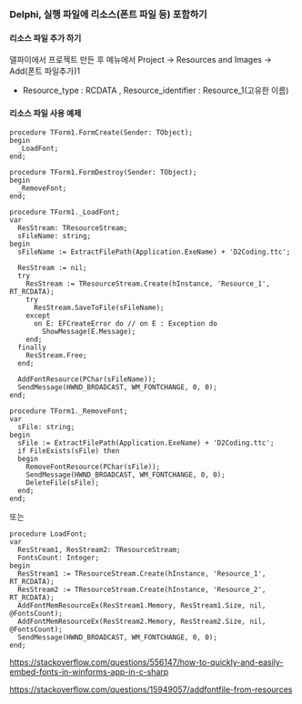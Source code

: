 ### Delphi, 실행 파일에 리소스(폰트 파일 등) 포함하기

#### 리소스 파일 추가 하기
델파이에서 프로젝트 만든 후 메뉴에서 Project → Resources and Images → Add(폰트 파일추가)1
* Resource_type : RCDATA , Resource_identifier : Resource_1(고유한 이름)

#### 리소스 파일 사용 예제
```delphi
procedure TForm1.FormCreate(Sender: TObject);
begin
  _LoadFont;
end;

procedure TForm1.FormDestroy(Sender: TObject);
begin
  _RemoveFont;
end;

procedure TForm1._LoadFont;
var
  ResStream: TResourceStream;
  sFileName: string;
begin
  sFileName := ExtractFilePath(Application.ExeName) + 'D2Coding.ttc';

  ResStream := nil;
  try
    ResStream := TResourceStream.Create(hInstance, 'Resource_1', RT_RCDATA);
    try
      ResStream.SaveToFile(sFileName);
    except
      on E: EFCreateError do // on E : Exception do
        ShowMessage(E.Message);
    end;
  finally
    ResStream.Free;
  end;

  AddFontResource(PChar(sFileName));
  SendMessage(HWND_BROADCAST, WM_FONTCHANGE, 0, 0);
end;

procedure TForm1._RemoveFont;
var
  sFile: string;
begin
  sFile := ExtractFilePath(Application.ExeName) + 'D2Coding.ttc';
  if FileExists(sFile) then
  begin
    RemoveFontResource(PChar(sFile));
    SendMessage(HWND_BROADCAST, WM_FONTCHANGE, 0, 0);
    DeleteFile(sFile);
  end;
end;
```

또는
```delphi
procedure LoadFont;
var
  ResStream1, ResStream2: TResourceStream;
  FontsCount: Integer;
begin
  ResStream1 := TResourceStream.Create(hInstance, 'Resource_1', RT_RCDATA);
  ResStream2 := TResourceStream.Create(hInstance, 'Resource_2', RT_RCDATA);
  AddFontMemResourceEx(ResStream1.Memory, ResStream1.Size, nil, @FontsCount);
  AddFontMemResourceEx(ResStream2.Memory, ResStream2.Size, nil, @FontsCount);
  SendMessage(HWND_BROADCAST, WM_FONTCHANGE, 0, 0);
end;
```

https://stackoverflow.com/questions/556147/how-to-quickly-and-easily-embed-fonts-in-winforms-app-in-c-sharp

https://stackoverflow.com/questions/15949057/addfontfile-from-resources
